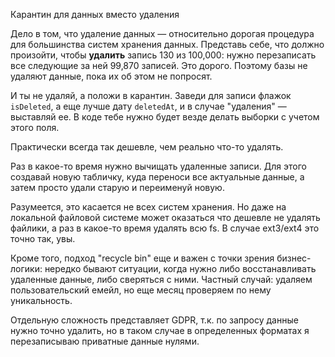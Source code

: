 Карантин для данных вместо удаления

Дело в том, что удаление данных — относительно дорогая процедура для большинства систем хранения данных. Представь себе, что должно произойти, чтобы **удалить** запись 130 из 100,000: нужно перезаписать все следующие за ней 99,870 записей. Это дорого. Поэтому базы не удаляют данные, пока их об этом не попросят.

И ты не удаляй, а положи в карантин. Заведи для записи флажок `isDeleted`, а еще лучше дату `deletedAt`, и в случае "удаления" — выставляй ее. В коде тебе нужно будет везде делать выборки с учетом этого поля.

Практически всегда так дешевле, чем реально что-то удалять.

Раз в какое-то время нужно вычищать удаленные записи. Для этого создавай новую табличку, куда переноси все актуальные данные, а затем просто удали старую и переименуй новую.

Разумеется, это касается не всех систем хранения. Но даже на локальной файловой системе может оказаться что дешевле не удалять файлики, а раз в какое-то время удалять всю fs. В случае ext3/ext4 это точно так, увы.

Кроме того, подход "recycle bin" еще и важен с точки зрения бизнес-логики: нередко бывают ситуации, когда нужно либо восстанавливать удаленные данные, либо сверяться с ними. Частный случай: удаляем пользовательский емейл, но еще месяц проверяем по нему уникальность.

Отдельную сложность представляет GDPR, т.к. по запросу данные нужно точно удалить, но в таком случае в определенных форматах я перезаписываю приватные данные нулями.